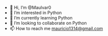 - 👋 Hi, I’m @Maulvar0
- 👀 I’m interested in Python
- 🌱 I’m currently learning Python
- 💞️ I’m looking to collaborate on Python
- 📫 How to reach me mauricio1314@gmail.com

<!---
Maulvar0/Maulvar0 is a ✨ special ✨ repository because its `README.md` (this file) appears on your GitHub profile.
You can click the Preview link to take a look at your changes.
--->
